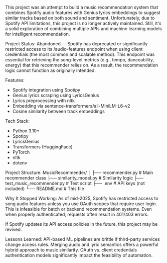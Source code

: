 This project was an attempt to build a music recommendation system that combines Spotify audio features with Genius lyrics embeddings to suggest similar tracks based on both sound and sentiment. Unfortunately, due to Spotify API limitations, this project is no longer actively maintained. Still, it's a solid exploration of combining multiple APIs and machine learning models for intelligent recommendation.

Project Status: Abandoned — Spotify has deprecated or significantly restricted access to its /audio-features endpoint when using client credentials (the most common and scalable method). This endpoint was essential for retrieving the song-level metrics (e.g., tempo, danceability, energy) that this recommender relies on. As a result, the recommendation logic cannot function as originally intended.

Features:
- Spotify integration using Spotipy
- Genius lyrics scraping using LyricsGenius
- Lyrics preprocessing with nltk
- Embedding via sentence-transformers/all-MiniLM-L6-v2
- Cosine similarity between track embeddings

Tech Stack:
- Python 3.10+
- Spotipy
- LyricsGenius
- Transformers (HuggingFace)
- PyTorch
- nltk
- dotenv

Project Structure:
MusicRecommender/
│
├── recommender.py             # Main recommender class
├── similarity_model.py        # Similarity logic
├── test_music_recommender.py  # Test script
├── .env                       # API keys (not included)
└── README.md                  # This file

Why It Stopped Working: As of mid-2025, Spotify has restricted access to song audio features unless you use OAuth scopes that require user login. This is infeasible for batch or backend recommendation systems. Even when properly authenticated, requests often result in 401/403 errors.

If Spotify updates its API access policies in the future, this project may be revived.

Lessons Learned: API-based ML pipelines are brittle if third-party services change access rules. Merging audio and lyric semantics offers a powerful hybrid approach to music similarity. OAuth vs. client credentials authentication models significantly impact the feasibility of automation.
